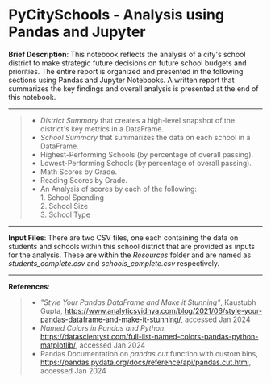 # PyCitySchools - Analysis using Pandas and Jupyter

**Brief Description**: This notebook reflects the analysis of a city's school district to make strategic future decisions on future school budgets and priorities. The entire report is organized and presented in the following sections using Pandas and Jupyter Notebooks. A written report that summarizes the key findings and overall analysis is presented at the end of this notebook. 
***
> - *District Summary* that creates a high-level snapshot of the district's key metrics in a DataFrame.<br>
> - *School Summary* that summarizes the data on each school in a DataFrame.<br>
> - Highest-Performing Schools (by percentage of overall passing). <br>
> - Lowest-Performing Schools (by percentage of overall passing). <br>
> - Math Scores by Grade. <br>
> - Reading Scores by Grade. <br>
> - An Analysis of scores by each of the following: <br>
       1. School Spending <br>
       2. School Size <br>
       3. School Type <br>
***
**Input Files**: There are two CSV files, one each containing the data on students and schools within this school district that are provided as inputs for the analysis. These are within the *Resources* folder and are named as *students_complete.csv* and *schools_complete.csv* respectively. 
***
**References**:
> - *"Style Your Pandas DataFrame and Make it Stunning"*, Kaustubh Gupta, https://www.analyticsvidhya.com/blog/2021/06/style-your-pandas-dataframe-and-make-it-stunning/, accessed Jan 2024<br>
> - *Named Colors in Pandas and Python*, https://datascientyst.com/full-list-named-colors-pandas-python-matplotlib/, accessed Jan 2024<br>
> - Pandas Documentation on *pandas.cut* function with custom bins, https://pandas.pydata.org/docs/reference/api/pandas.cut.html, accessed Jan 2024<br>
